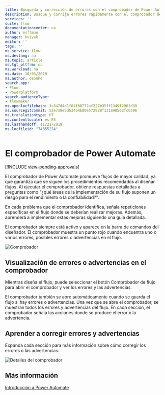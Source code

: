 ```yaml
---
title: Búsqueda y corrección de errores con el comprobador de Power Automate | Microsoft Docs
description: Busque y corrija errores rápidamente con el comprobador de Power Automate.
services: ''
suite: flow
documentationcenter: na
author: msftman
manager: kvivek
editor: ''
tags: ''
ms.service: flow
ms.devlang: na
ms.topic: article
ms.tgt_pltfrm: na
ms.workload: na
ms.date: 10/05/2019
ms.author: deonhe
search.app:
- Flow
- Powerplatform
search.audienceType:
- flowmaker
ms.openlocfilehash: 1c847d4d1f84f68772af227b35ff1349f2963d39
ms.sourcegitcommit: 52e739e5d53464b80e572928f131890562fc0396
ms.translationtype: HT
ms.contentlocale: es-ES
ms.lasthandoff: 11/21/2019
ms.locfileid: "74355274"
---
```

# <a name="the-power-automate-checker"></a>El comprobador de Power Automate
[!INCLUDE [view-pending-approvals](includes/cc-rebrand.md)]

El comprobador de Power Automate promueve flujos de mayor calidad, ya que garantiza que se siguen los procedimientos recomendados al diseñar flujos. Al ejecutar el comprobador, obtiene respuestas detalladas a preguntas como "¿qué áreas de la implementación de su flujo suponen un riesgo para el rendimiento o la confiabilidad?".

En cada problema que el comprobador identifica, señala repeticiones específicas en el flujo donde se deberían realizar mejoras. Además, aprenderá a implementar estas mejoras siguiendo una guía detallada.

El comprobador siempre está activo y aparece en la barra de comandos del diseñador. El comprobador muestra un punto rojo cuando encuentra uno o varios errores, posibles errores o advertencias en el flujo.

![Comprobador](media/checker/checker-in-designer.png "Comprobador")


## <a name="view-errors-or-warnings-in-the-checker"></a>Visualización de errores o advertencias en el comprobador

Mientras diseña el flujo, puede seleccionar el botón Comprobador de flujo para abrir el comprobador y ver los errores y las advertencias. 

El comprobador también se abre automáticamente cuando se guarda el flujo si hay errores o advertencias.  Una vez que se abre el comprobador, se muestran todos los errores y advertencias del flujo. En cada sección, el comprobador señala las acciones donde se produce el error o la advertencia. 

## <a name="learn-to-fix-errors-and-warnings"></a>Aprender a corregir errores y advertencias

Expanda cada sección para más información sobre cómo corregir los errores o las advertencias.

![Detalles del comprobador](media/checker/checker-detail.png "Detalles del comprobador")

## <a name="learn-more"></a>Más información

[Introducción a Power Automate](getting-started.md)



